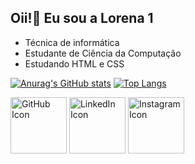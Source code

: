 ## Oii!👋 Eu sou a Lorena 1

- Técnica de informática
- Estudante de Ciência da Computação
- Estudando HTML e CSS

[![Anurag's GitHub stats](https://github-readme-stats.vercel.app/api?username=LorenaMartins1&count_private=true&show_icons=true&theme=radical)](https://github.com/anuraghazra/github-readme-stats)
[![Top Langs](https://github-readme-stats.vercel.app/api/top-langs/?username=LorenaMartins1&langs_count=3&layout=compact&theme=radical)](https://github.com/anuraghazra/github-readme-stats)

[<img src="https://github.githubassets.com/images/modules/logos_page/GitHub-Mark.png" alt="GitHub Icon" height="90px">](https://github.com/LorenaMartins1)
[<img src="https://cdn-icons-png.flaticon.com/512/174/174857.png" alt="LinkedIn Icon" height="90px">](https://www.linkedin.com/in/lorena-martins-53020322b)
[<img src="https://cdn-icons-png.flaticon.com/512/174/174855.png" alt="Instagram Icon" height="90px">](https://www.instagram.com/lore.marttins?igsh=cno5d3U5ODl3ajE5)







